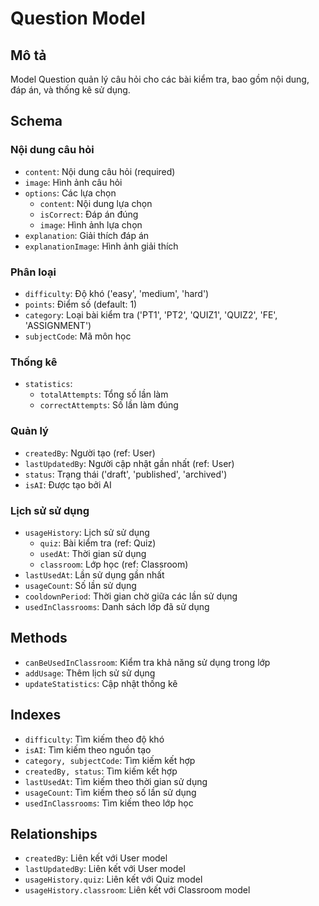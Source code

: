 # Question Model

## Mô tả
Model Question quản lý câu hỏi cho các bài kiểm tra, bao gồm nội dung, đáp án, và thống kê sử dụng.

## Schema

### Nội dung câu hỏi
- `content`: Nội dung câu hỏi (required)
- `image`: Hình ảnh câu hỏi
- `options`: Các lựa chọn
  - `content`: Nội dung lựa chọn
  - `isCorrect`: Đáp án đúng
  - `image`: Hình ảnh lựa chọn
- `explanation`: Giải thích đáp án
- `explanationImage`: Hình ảnh giải thích

### Phân loại
- `difficulty`: Độ khó ('easy', 'medium', 'hard')
- `points`: Điểm số (default: 1)
- `category`: Loại bài kiểm tra ('PT1', 'PT2', 'QUIZ1', 'QUIZ2', 'FE', 'ASSIGNMENT')
- `subjectCode`: Mã môn học

### Thống kê
- `statistics`:
  - `totalAttempts`: Tổng số lần làm
  - `correctAttempts`: Số lần làm đúng

### Quản lý
- `createdBy`: Người tạo (ref: User)
- `lastUpdatedBy`: Người cập nhật gần nhất (ref: User)
- `status`: Trạng thái ('draft', 'published', 'archived')
- `isAI`: Được tạo bởi AI

### Lịch sử sử dụng
- `usageHistory`: Lịch sử sử dụng
  - `quiz`: Bài kiểm tra (ref: Quiz)
  - `usedAt`: Thời gian sử dụng
  - `classroom`: Lớp học (ref: Classroom)
- `lastUsedAt`: Lần sử dụng gần nhất
- `usageCount`: Số lần sử dụng
- `cooldownPeriod`: Thời gian chờ giữa các lần sử dụng
- `usedInClassrooms`: Danh sách lớp đã sử dụng

## Methods
- `canBeUsedInClassroom`: Kiểm tra khả năng sử dụng trong lớp
- `addUsage`: Thêm lịch sử sử dụng
- `updateStatistics`: Cập nhật thống kê

## Indexes
- `difficulty`: Tìm kiếm theo độ khó
- `isAI`: Tìm kiếm theo nguồn tạo
- `category, subjectCode`: Tìm kiếm kết hợp
- `createdBy, status`: Tìm kiếm kết hợp
- `lastUsedAt`: Tìm kiếm theo thời gian sử dụng
- `usageCount`: Tìm kiếm theo số lần sử dụng
- `usedInClassrooms`: Tìm kiếm theo lớp học

## Relationships
- `createdBy`: Liên kết với User model
- `lastUpdatedBy`: Liên kết với User model
- `usageHistory.quiz`: Liên kết với Quiz model
- `usageHistory.classroom`: Liên kết với Classroom model 